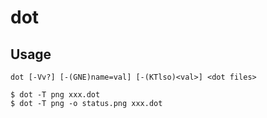 # dot

## Usage

    dot [-Vv?] [-(GNE)name=val] [-(KTlso)<val>] <dot files>

    $ dot -T png xxx.dot
    $ dot -T png -o status.png xxx.dot
